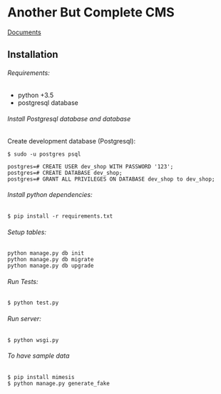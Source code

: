 # Another But Complete CMS

[Documents](http://boghche.readthedocs.io/en/latest/)

## Installation

###### Requirements:

* python +3.5
* postgresql database

###### Install Postgresql database and database

Create development database (Postgresql):
```
$ sudo -u postgres psql

postgres=# CREATE USER dev_shop WITH PASSWORD '123';
postgres=# CREATE DATABASE dev_shop;
postgres=# GRANT ALL PRIVILEGES ON DATABASE dev_shop to dev_shop;
```

###### Install python dependencies:

```
$ pip install -r requirements.txt
```

###### Setup tables:
```
python manage.py db init
python manage.py db migrate
python manage.py db upgrade
```

###### Run Tests:

```
$ python test.py
```

###### Run server:

```
$ python wsgi.py
```

###### To have sample data

```
$ pip install mimesis
$ python manage.py generate_fake
```
